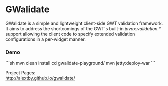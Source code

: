 GWalidate
===============
<p>
GWalidate is a simple and lightweight client-side GWT validation framework. <br/>
It aims to address the shortcomings of the GWT's built-in <i>javax.validation.*</i> support allowing the client code
to specify extended validation configurations in a per-widget manner.
</p>
<h3>Demo</h3>
```sh
  mvn clean install
  cd gwalidate-playground/
  mvn jetty:deploy-war
```
<p>
Project Pages:<br>
<a href="http://alextby.github.io/gwalidate/">http://alextby.github.io/gwalidate/</a>
</p>
